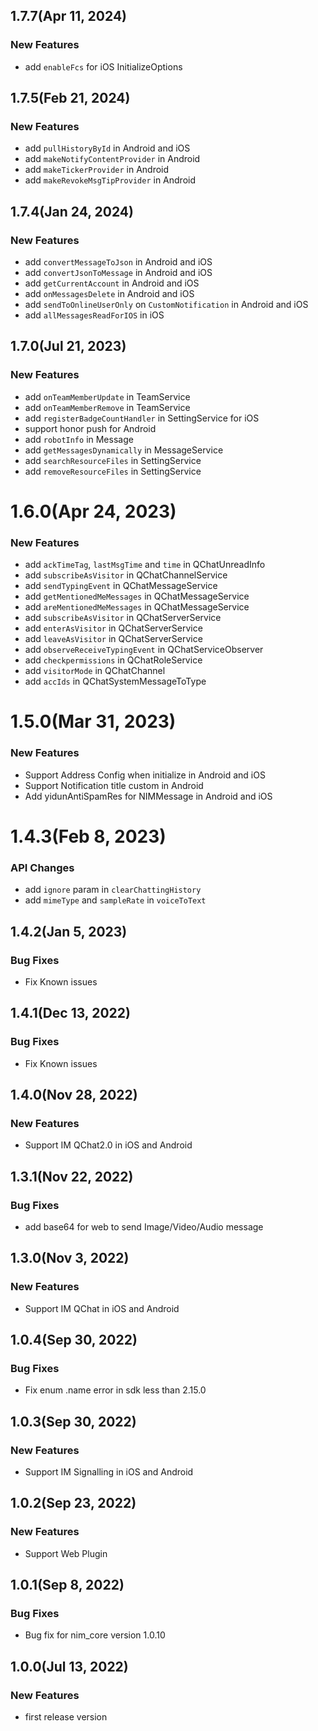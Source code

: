 ## 1.7.7(Apr 11, 2024)

### New Features
* add `enableFcs` for iOS InitializeOptions

## 1.7.5(Feb 21, 2024)

### New Features
* add `pullHistoryById` in Android and iOS
* add `makeNotifyContentProvider` in Android
* add `makeTickerProvider` in Android
* add `makeRevokeMsgTipProvider` in Android

## 1.7.4(Jan 24, 2024)

### New Features
* add `convertMessageToJson` in Android and iOS
* add `convertJsonToMessage` in Android and iOS
* add `getCurrentAccount` in Android and iOS
* add `onMessagesDelete` in Android and iOS
* add `sendToOnlineUserOnly` on `CustomNotification` in Android and iOS
* add `allMessagesReadForIOS` in iOS

## 1.7.0(Jul 21, 2023)

### New Features
* add `onTeamMemberUpdate` in TeamService
* add `onTeamMemberRemove` in TeamService
* add `registerBadgeCountHandler` in SettingService for iOS
* support honor push for Android
* add `robotInfo` in Message
* add `getMessagesDynamically` in MessageService
* add `searchResourceFiles` in SettingService
* add `removeResourceFiles` in SettingService

# 1.6.0(Apr 24, 2023)

### New Features
* add `ackTimeTag`, `lastMsgTime` and `time` in QChatUnreadInfo
* add `subscribeAsVisitor` in QChatChannelService
* add `sendTypingEvent` in QChatMessageService
* add `getMentionedMeMessages` in QChatMessageService
* add `areMentionedMeMessages` in QChatMessageService
* add `subscribeAsVisitor` in QChatServerService
* add `enterAsVisitor` in QChatServerService
* add `leaveAsVisitor` in QChatServerService
* add `observeReceiveTypingEvent` in QChatServiceObserver
* add `checkpermissions` in QChatRoleService
* add `visitorMode` in QChatChannel
* add `accIds` in QChatSystemMessageToType

# 1.5.0(Mar 31, 2023)

### New Features
* Support Address Config when initialize in Android and iOS
* Support Notification title custom in Android
* Add yidunAntiSpamRes for NIMMessage in Android and iOS

# 1.4.3(Feb 8, 2023)

### API Changes
* add `ignore` param in `clearChattingHistory`
* add `mimeType` and `sampleRate` in `voiceToText`

## 1.4.2(Jan 5, 2023)
### Bug Fixes
* Fix Known issues

## 1.4.1(Dec 13, 2022)
### Bug Fixes
* Fix Known issues

## 1.4.0(Nov 28, 2022)
### New Features
* Support IM QChat2.0 in iOS and Android

## 1.3.1(Nov 22, 2022)
### Bug Fixes
* add base64 for web to send Image/Video/Audio message

## 1.3.0(Nov 3, 2022)
### New Features
* Support IM QChat in iOS and Android

## 1.0.4(Sep 30, 2022)
### Bug Fixes
* Fix enum .name error in sdk less than 2.15.0

## 1.0.3(Sep 30, 2022)
### New Features
* Support IM Signalling in iOS and Android

## 1.0.2(Sep 23, 2022)
### New Features
* Support Web Plugin

## 1.0.1(Sep 8, 2022)

### Bug Fixes
* Bug fix for nim_core version 1.0.10

## 1.0.0(Jul 13, 2022)

### New Features
* first release version
